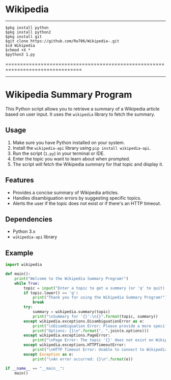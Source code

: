 # Wikipedia
---
```
$pkg install python
$pkg install python2
$pkg install git
$git clone https://github.com/Ro706/Wikipedia-.git
$cd Wikipedia 
$chmod +X *
$python3 1.py
```
================================================================================

---

# Wikipedia Summary Program

This Python script allows you to retrieve a summary of a Wikipedia article based on user input. It uses the `wikipedia` library to fetch the summary.

## Usage

1. Make sure you have Python installed on your system.
2. Install the `wikipedia-api` library using `pip install wikipedia-api`.
3. Run the script (`1.py`) in your terminal or IDE.
4. Enter the topic you want to learn about when prompted.
5. The script will fetch the Wikipedia summary for that topic and display it.

## Features

- Provides a concise summary of Wikipedia articles.
- Handles disambiguation errors by suggesting specific topics.
- Alerts the user if the topic does not exist or if there's an HTTP timeout.

## Dependencies

- Python 3.x
- `wikipedia-api` library

## Example

```python
import wikipedia

def main():
    print("Welcome to the Wikipedia Summary Program!")
    while True:
        topic = input("Enter a topic to get a summary (or 'q' to quit): ")
        if topic.lower() == 'q':
            print("Thank you for using the Wikipedia Summary Program!")
            break
        try:
            summary = wikipedia.summary(topic)
            print("\nSummary for '{}':\n{}".format(topic, summary))
        except wikipedia.exceptions.DisambiguationError as e:
            print("\nDisambiguation Error: Please provide a more specific topic.")
            print("Options: {}\n".format(", ".join(e.options)))
        except wikipedia.exceptions.PageError:
            print("\nPage Error: The topic '{}' does not exist on Wikipedia.\n".format(topic))
        except wikipedia.exceptions.HTTPTimeoutError:
            print("\nHTTP Timeout Error: Unable to connect to Wikipedia. Please try again later.\n")
        except Exception as e:
            print("\nAn error occurred: {}\n".format(e))

if __name__ == "__main__":
    main()
```

